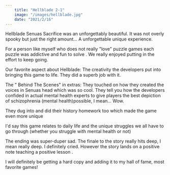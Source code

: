 ```yaml
---
    title: "Hellblade 2-1"
    image: "/images/hellblade.jpg"
    date: "2021/2/16"
---
```


Hellblade Senuas Sacrifice was an unforgettably beautiful. It was not overly spooky but just the right amount... A unforgettable unique experience. 

For a person like myself who does not really "love" puzzle games each puzzle was addictive and fun to solve . We really enjoyed putting in the effort to keep going. 

Our favorite aspect about Hellblade:
The creativity  the developers put into bringing this game to life. They did a superb job with it. 

  The " Behind The Scenes" in extras:
They touched on how they created the voices in Senuas head which was so cool. They tell you how the developers confided in actual mental health experts to give players the best depiction of schizophrenia (mental health)possible, I mean... Wow.

They dug into and did their history homework too which made the game even more unique 

 I'd say this game relates to daily life and  the unique struggles we all have to go through (whether you struggle with mental health or not) 

The ending was super-duper sad.
 The finale to the story really hits deep, I mean really deep. I definitely cried. However the story lands on a positive note teaching a positive lesson . 


I will definitely be getting a hard copy and adding it to my hall of fame, most favorite games!